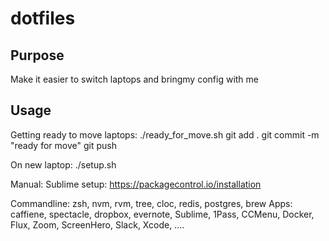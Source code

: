 # dotfiles

## Purpose

Make it easier to switch laptops and bringmy config with me

## Usage

Getting ready to move laptops: 
    ./ready_for_move.sh
    git add .
    git commit -m "ready for move"
    git push

On new laptop:
    ./setup.sh

Manual:
Sublime setup:
https://packagecontrol.io/installation

Commandline: zsh, nvm, rvm, tree, cloc, redis, postgres, brew
Apps: caffiene, spectacle, dropbox, evernote, Sublime, 1Pass, CCMenu, Docker, Flux, Zoom, ScreenHero, Slack, Xcode, ....
